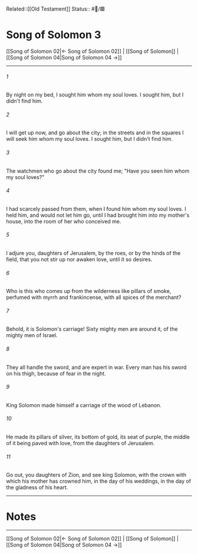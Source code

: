 Related::[[Old Testament]]
Status:: #📖/🟥
# Song of Solomon 3

[[Song of Solomon 02|← Song of Solomon 02]] | [[Song of Solomon]] | [[Song of Solomon 04|Song of Solomon 04 →]]
***



###### 1 
By night on my bed, I sought him whom my soul loves. I sought him, but I didn't find him. 

###### 2 
I will get up now, and go about the city; in the streets and in the squares I will seek him whom my soul loves. I sought him, but I didn't find him. 

###### 3 
The watchmen who go about the city found me; "Have you seen him whom my soul loves?" 

###### 4 
I had scarcely passed from them, when I found him whom my soul loves. I held him, and would not let him go, until I had brought him into my mother's house, into the room of her who conceived me. 

###### 5 
I adjure you, daughters of Jerusalem, by the roes, or by the hinds of the field, that you not stir up nor awaken love, until it so desires. 

###### 6 
Who is this who comes up from the wilderness like pillars of smoke, perfumed with myrrh and frankincense, with all spices of the merchant? 

###### 7 
Behold, it is Solomon's carriage! Sixty mighty men are around it, of the mighty men of Israel. 

###### 8 
They all handle the sword, and are expert in war. Every man has his sword on his thigh, because of fear in the night. 

###### 9 
King Solomon made himself a carriage of the wood of Lebanon. 

###### 10 
He made its pillars of silver, its bottom of gold, its seat of purple, the middle of it being paved with love, from the daughters of Jerusalem. 

###### 11 
Go out, you daughters of Zion, and see king Solomon, with the crown with which his mother has crowned him, in the day of his weddings, in the day of the gladness of his heart.

---
# Notes


***
[[Song of Solomon 02|← Song of Solomon 02]] | [[Song of Solomon]] | [[Song of Solomon 04|Song of Solomon 04 →]]
